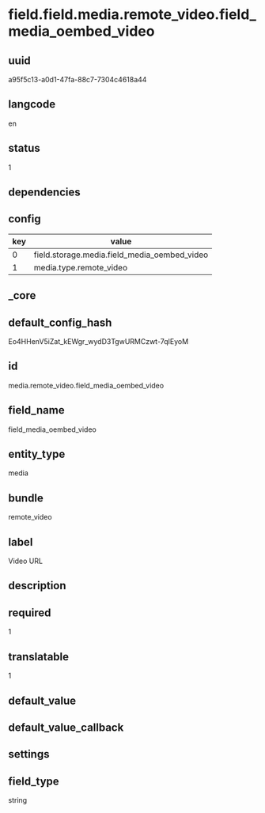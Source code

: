 # field.field.media.remote_video.field_media_oembed_video

## uuid
a95f5c13-a0d1-47fa-88c7-7304c4618a44

## langcode
en

## status
1

## dependencies

## config
|key|value|
|-|-|
|0|field.storage.media.field_media_oembed_video|
|1|media.type.remote_video|


## _core

## default_config_hash
Eo4HHenV5iZat_kEWgr_wydD3TgwURMCzwt-7qIEyoM

## id
media.remote_video.field_media_oembed_video

## field_name
field_media_oembed_video

## entity_type
media

## bundle
remote_video

## label
Video URL

## description


## required
1

## translatable
1

## default_value


## default_value_callback


## settings


## field_type
string
